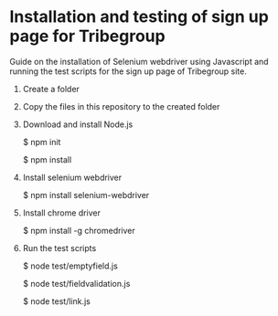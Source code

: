 # Installation and testing of sign up page for Tribegroup
Guide on the installation of Selenium webdriver using Javascript and running the test scripts for the sign up page of Tribegroup site.

1. Create a folder

2. Copy the files in this repository to the created folder

3. Download and install Node.js 

    $ npm init

    $ npm install

4. Install selenium webdriver

    $ npm install selenium-webdriver

5. Install chrome driver

    $ npm install -g chromedriver

6. Run the test scripts

    $ node test/emptyfield.js   

    $ node test/fieldvalidation.js  
    
    $ node test/link.js
